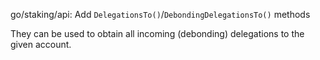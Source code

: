 go/staking/api: Add `DelegationsTo()`/`DebondingDelegationsTo()` methods

They can be used to obtain all incoming (debonding) delegations to the given
account.
